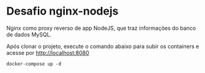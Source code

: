 # Desafio nginx-nodejs

Nginx como proxy reverso de app NodeJS, que traz informações do banco de dados MySQL.

Após clonar o projeto, execute o comando abaixo para subir os containers e acesse por [http://localhost:8080](http://localhost:8080)

```
docker-compose up -d
```
